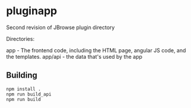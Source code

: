 # pluginapp

Second revision of JBrowse plugin directory

Directories:

app - The frontend code, including the HTML page, angular JS code, and the templates.
app/api - the data that's used by the app


## Building

```
npm install .
npm run build_api
npm run build
```

